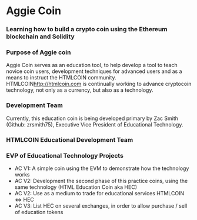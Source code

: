# Aggie Coin
### Learning how to build a crypto coin using the Ethereum blockchain and Solidity


### Purpose of Aggie coin
Aggie Coin serves as an education tool, to help develop a tool to teach novice coin users, development techniques for advanced users and as a means to instruct the HTMLCOIN community. HTMLCOIN<http://htmlcoin.com> is continually working to advance cryptocoin technology, not only as a currency, but also as a technology.

### Development Team
Currently, this education coin is being developed primary by Zac Smith (Github: zrsmith75), Executive Vice President of Educational Technology.

### HTMLCOIN Educational Development Team


### EVP of Educational Technology Projects
* AC V1: A simple coin using the EVM to demonstrate how the technology works
* AC V2: Development the second phase of this practice coins, using the same technology (HTML Education Coin aka HEC)
* AC V2: Use as a medium to trade for educational services HTMLCOIN <=> HEC
* AC V3: List HEC on several exchanges, in order to allow purchase / sell of education tokens
